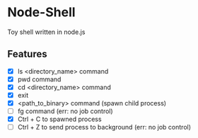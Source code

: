 # Node-Shell
Toy shell written in node.js

## Features

- [x] ls <directory_name> command
- [x] pwd command
- [x] cd <directory_name> command
- [x] exit 
- [x] <path_to_binary> <args> command (spawn child process)
- [ ] fg <pid> command (err: no job control)
- [x] Ctrl + C to spawned process 
- [ ] Ctrl + Z to send process to background (err: no job control) 
